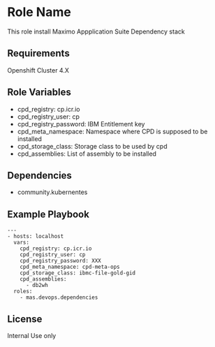 Role Name
=========

This role install Maximo Appplication Suite Dependency stack

Requirements
------------

Openshift Cluster 4.X

Role Variables
--------------

- cpd_registry: cp.icr.io
- cpd_registry_user: cp
- cpd_registry_password: IBM Entitlement key
- cpd_meta_namespace: Namespace where CPD is supposed to be installed
- cpd_storage_class: Storage class to be used by cpd
- cpd_assemblies: List of assembly to be installed

Dependencies
------------

- community.kubernentes

Example Playbook
----------------
```
---
- hosts: localhost
  vars:
    cpd_registry: cp.icr.io
    cpd_registry_user: cp
    cpd_registry_password: XXX
    cpd_meta_namespace: cpd-meta-ops
    cpd_storage_class: ibmc-file-gold-gid
    cpd_assemblies:
      - db2wh
  roles:
    - mas.devops.dependencies
```
License
-------

Internal Use only

